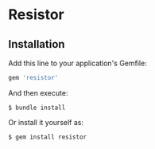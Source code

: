 # Resistor

## Installation

Add this line to your application's Gemfile:

```ruby
gem 'resistor'
```

And then execute:

    $ bundle install

Or install it yourself as:

    $ gem install resistor
